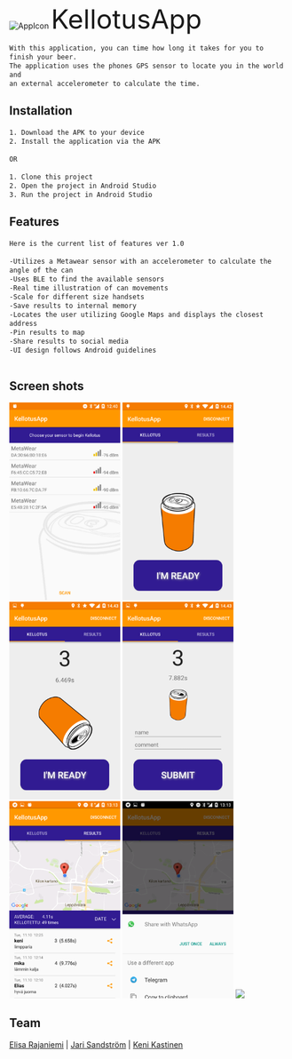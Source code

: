 
 ![AppIcon](https://github.com/elisara/KellotusApp/blob/master/app/src/main/res/mipmap-hdpi/bottle.png) <font size="40">KellotusApp</font>
```
With this application, you can time how long it takes for you to finish your beer.
The application uses the phones GPS sensor to locate you in the world and 
an external accelerometer to calculate the time.
```

## Installation
```
1. Download the APK to your device
2. Install the application via the APK

OR

1. Clone this project
2. Open the project in Android Studio
3. Run the project in Android Studio
```

## Features

```
Here is the current list of features ver 1.0

-Utilizes a Metawear sensor with an accelerometer to calculate the angle of the can
-Uses BLE to find the available sensors
-Real time illustration of can movements
-Scale for different size handsets
-Save results to internal memory
-Locates the user utilizing Google Maps and displays the closest address
-Pin results to map
-Share results to social media
-UI design follows Android guidelines


```

## Screen shots

<img src="https://github.com/elisara/KellotusApp/blob/master/Screenshots/Screenshot_20161011-124013.png" width="200">
<img src="https://github.com/elisara/KellotusApp/blob/master/Screenshots/Screenshot_2016-10-04-14-42-35.png" width="200">
<img src="https://github.com/elisara/KellotusApp/blob/master/Screenshots/Screenshot_2016-10-04-14-43-06.png" width="200">
<img src="https://github.com/elisara/KellotusApp/blob/master/Screenshots/Screenshot_2016-10-04-14-43-10.png" width="200"><br>
<img src="https://github.com/elisara/KellotusApp/blob/master/Screenshots/Screenshot_20161011-131314.png" width="200">
<img src="https://github.com/elisara/KellotusApp/blob/master/Screenshots/Screenshot_20161011-131320.png" width="200">
<img src="https://github.com/elisara/KellotusApp/blob/master/Screenshots/Kellotus%20(1).gif" width="200">



## Team

[Elisa Rajaniemi](https://github.com/elisara/) | [Jari Sandström](https://github.com/jarisand/) | [Keni Kastinen](https://github.com/KeniKastinen/)
